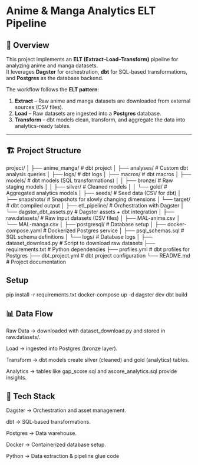 # Anime & Manga Analytics ELT Pipeline  

## 📌 Overview  
This project implements an **ELT (Extract–Load–Transform)** pipeline for analyzing anime and manga datasets.  
It leverages **Dagster** for orchestration, **dbt** for SQL-based transformations, and **Postgres** as the database backend.  

The workflow follows the **ELT pattern**:  
1. **Extract** – Raw anime and manga datasets are downloaded from external sources (CSV files).  
2. **Load** – Raw datasets are ingested into a **Postgres** database.  
3. **Transform** – dbt models clean, transform, and aggregate the data into analytics-ready tables.  

---

## 🏗 Project Structure  
project/
│
├── anime_manga/ # dbt project
│ ├── analyses/ # Custom dbt analysis queries
│ ├── logs/ # dbt logs
│ ├── macros/ # dbt macros
│ ├── models/ # dbt models (SQL transformations)
│ │ ├── bronze/ # Raw staging models
│ │ ├── silver/ # Cleaned models
│ │ └── gold/ # Aggregated analytics models
│ ├── seeds/ # Seed data (CSV for dbt)
│ ├── snapshots/ # Snapshots for slowly changing dimensions
│ └── target/ # dbt compiled output
│
├── etl_pipeline/ # Orchestration with Dagster
│ └── dagster_dbt_assets.py # Dagster assets + dbt integration
│
├── raw.datasets/ # Raw input datasets (CSV files)
│ ├── MAL-anime.csv
│ └── MAL-manga.csv
│
├── postgresql/ # Database setup
│ ├── docker-compose.yaml # Dockerized Postgres service
│ ├── psql_schemas.sql # SQL schema definitions
│ └── logs/ # Database logs
│
├── dataset_download.py # Script to download raw datasets
├── requirements.txt # Python dependencies
├── profiles.yml # dbt profiles for Postgres
├── dbt_project.yml # dbt project configuration
└── README.md # Project documentation

## Setup
pip install -r requirements.txt
docker-compose up -d
dagster dev
dbt build

## 📊 Data Flow

Raw Data → downloaded with dataset_download.py and stored in raw.datasets/.

Load → ingested into Postgres (bronze layer).

Transform → dbt models create silver (cleaned) and gold (analytics) tables.

Analytics → tables like gap_score.sql and ascore_analytics.sql provide insights.

## 🔧 Tech Stack

Dagster → Orchestration and asset management.

dbt → SQL-based transformations.

Postgres → Data warehouse.

Docker → Containerized database setup.

Python → Data extraction & pipeline glue code
